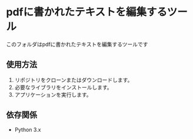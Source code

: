 # pdfに書かれたテキストを編集するツール

このフォルダはpdfに書かれたテキストを編集するツールです

## 使用方法

1. リポジトリをクローンまたはダウンロードします。
2. 必要なライブラリをインストールします。
3. アプリケーションを実行します。

## 依存関係

- Python 3.x
